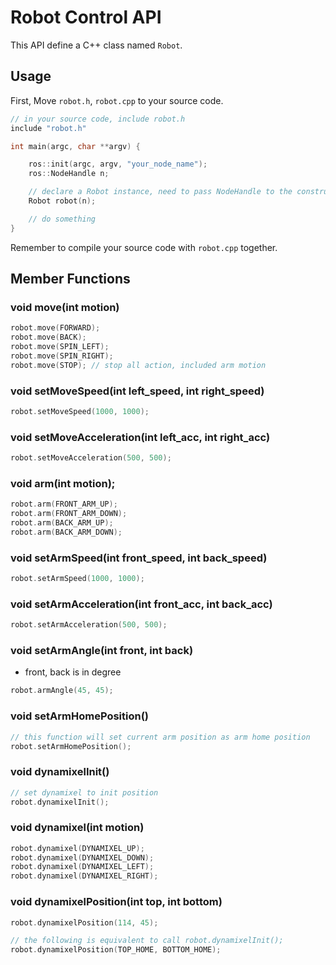 Robot Control API
===

This API define a C++ class named `Robot`.

## Usage
First, Move `robot.h`, `robot.cpp` to your source code.

```c++
// in your source code, include robot.h
include "robot.h"

int main(argc, char **argv) {

    ros::init(argc, argv, "your_node_name");
    ros::NodeHandle n;

    // declare a Robot instance, need to pass NodeHandle to the constructor for initialization
    Robot robot(n);

    // do something
}
```
Remember to compile your source code with `robot.cpp` together.

## Member Functions
### void move(int motion)
```c++
robot.move(FORWARD);
robot.move(BACK);
robot.move(SPIN_LEFT);
robot.move(SPIN_RIGHT);
robot.move(STOP); // stop all action, included arm motion
```

### void setMoveSpeed(int left_speed, int right_speed)
```c++
robot.setMoveSpeed(1000, 1000);
```

### void setMoveAcceleration(int left_acc, int right_acc)
```c++
robot.setMoveAcceleration(500, 500);
```

### void arm(int motion);
```c++
robot.arm(FRONT_ARM_UP);
robot.arm(FRONT_ARM_DOWN);
robot.arm(BACK_ARM_UP);
robot.arm(BACK_ARM_DOWN);
```

### void setArmSpeed(int front_speed, int back_speed)
```c++
robot.setArmSpeed(1000, 1000);
```

### void setArmAcceleration(int front_acc, int back_acc)
```c++
robot.setArmAcceleration(500, 500);
```

### void setArmAngle(int front, int back)
- front, back is in degree
```c++
robot.armAngle(45, 45);
```

### void setArmHomePosition()
```c++
// this function will set current arm position as arm home position
robot.setArmHomePosition();
```

### void dynamixelInit()
```c++
// set dynamixel to init position
robot.dynamixelInit();
```


### void dynamixel(int motion)
```c++
robot.dynamixel(DYNAMIXEL_UP);
robot.dynamixel(DYNAMIXEL_DOWN);
robot.dynamixel(DYNAMIXEL_LEFT);
robot.dynamixel(DYNAMIXEL_RIGHT);
```

### void dynamixelPosition(int top, int bottom)
```c++
robot.dynamixelPosition(114, 45);

// the following is equivalent to call robot.dynamixelInit();
robot.dynamixelPosition(TOP_HOME, BOTTOM_HOME);
```
